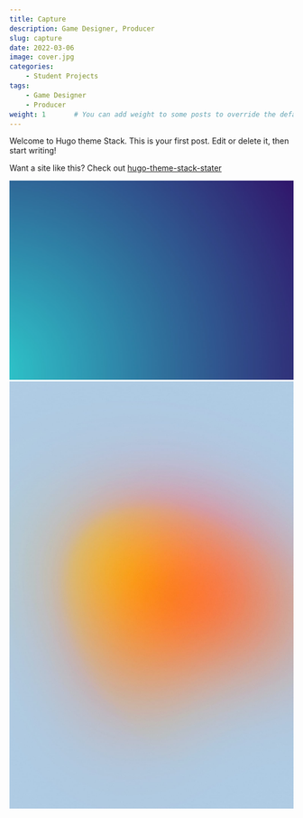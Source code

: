 ```yaml
---
title: Capture
description: Game Designer, Producer
slug: capture
date: 2022-03-06
image: cover.jpg
categories:
    - Student Projects
tags:
    - Game Designer
    - Producer
weight: 1       # You can add weight to some posts to override the default sorting (date descending)
---
```


Welcome to Hugo theme Stack. This is your first post. Edit or delete it, then start writing!

Want a site like this? Check out [hugo-theme-stack-stater](https://github.com/CaiJimmy/hugo-theme-stack-starter)

![Image 1](1.jpg) ![Image 2](2.jpg)